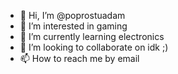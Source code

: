 - 👋 Hi, I’m @poprostuadam
- 👀 I’m interested in gaming
- 🌱 I’m currently learning electronics
- 💞️ I’m looking to collaborate on idk ;)
- 📫 How to reach me by email

<!---
poprostuadam/poprostuadam is a ✨ special ✨ repository because its `README.md` (this file) appears on your GitHub profile.
You can click the Preview link to take a look at your changes.
--->
